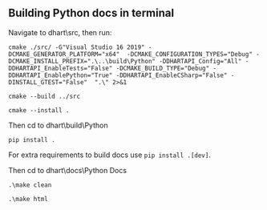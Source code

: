 ## Building Python docs in terminal

Navigate to dhart\src, then run: 


`cmake ./src/ -G"Visual Studio 16 2019" -DCMAKE_GENERATOR_PLATFORM="x64"  -DCMAKE_CONFIGURATION_TYPES="Debug" -DCMAKE_INSTALL_PREFIX=".\..\build\Python" -DDHARTAPI_Config="All" -DDHARTAPI_EnableTests="False" -DCMAKE_BUILD_TYPE="Debug" -DDHARTAPI_EnablePython="True" -DDHARTAPI_EnableCSharp="False" -DINSTALL_GTEST="False"  ".\" 2>&1 `

`cmake --build ../src`

`cmake --install .`


Then cd to dhart\build\Python

`pip install .`

For extra requirements to build docs use `pip install .[dev]`.

Then cd to dhart\docs\Python Docs

`.\make clean`

`.\make html`